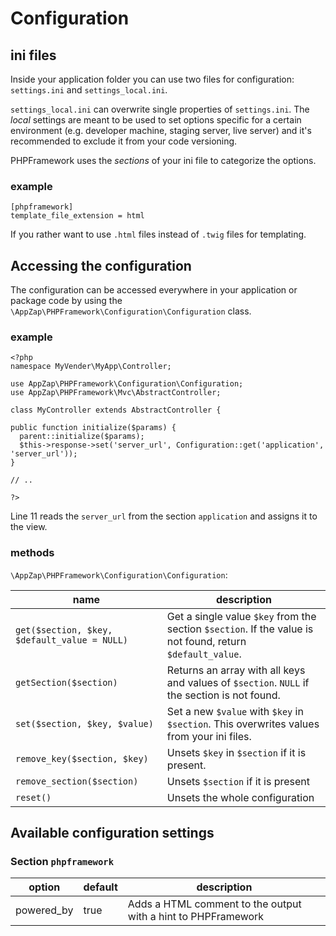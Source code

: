 # Configuration

## ini files

Inside your application folder you can use two files for configuration: `settings.ini` and `settings_local.ini`.

`settings_local.ini` can overwrite single properties of `settings.ini`. The *local* settings are meant to be used to set options specific for a certain environment (e.g. developer machine, staging server, live server) and it's recommended to exclude it from your code versioning.

PHPFramework uses the *sections* of your ini file to categorize the options.

### example

    [phpframework]
    template_file_extension = html

If you rather want to use `.html` files instead of `.twig` files for templating.

## Accessing the configuration

The configuration can be accessed everywhere in your application or package code by using the `\AppZap\PHPFramework\Configuration\Configuration` class.

### example

    <?php
    namespace MyVender\MyApp\Controller;

    use AppZap\PHPFramework\Configuration\Configuration;
    use AppZap\PHPFramework\Mvc\AbstractController;

    class MyController extends AbstractController {

    public function initialize($params) {
      parent::initialize($params);
      $this->response->set('server_url', Configuration::get('application', 'server_url'));
    }

    // ..

    ?>

Line 11 reads the `server_url` from the section `application` and assigns it to the view.

### methods

`\AppZap\PHPFramework\Configuration\Configuration`:

| name | description |
| ---- | ----------- |
| `get($section, $key, $default_value = NULL)` | Get a single value `$key` from the section `$section`. If the value is not found, return `$default_value`.|
| `getSection($section)` | Returns an array with all keys and values of `$section`. `NULL` if the section is not found.
| `set($section, $key, $value)` | Set a new `$value` with `$key` in `$section`. This overwrites values from your ini files.
| `remove_key($section, $key)` | Unsets `$key` in `$section` if it is present. |
| `remove_section($section)` | Unsets `$section` if it is present |
| `reset()` | Unsets the whole configuration |

## Available configuration settings

### Section `phpframework`
| option | default | description |
| ------ | ------- | ----------- |
| powered_by | true | Adds a HTML comment to the output with a hint to PHPFramework |

